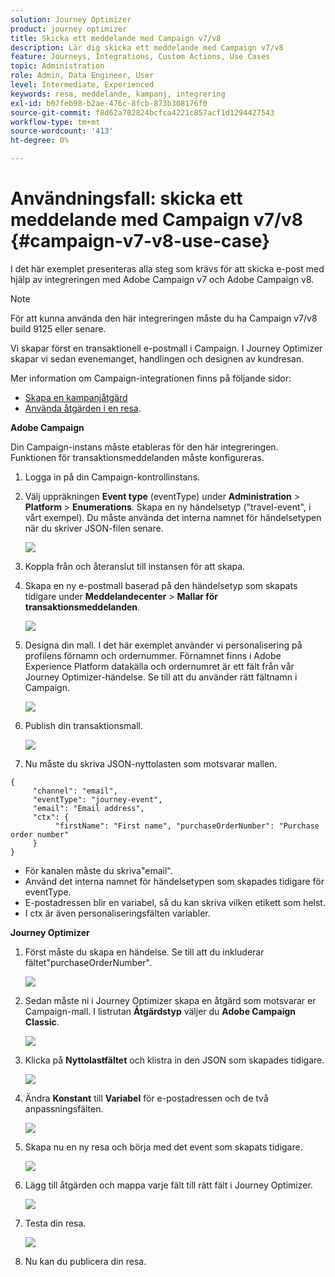 ```yaml
---
solution: Journey Optimizer
product: journey optimizer
title: Skicka ett meddelande med Campaign v7/v8
description: Lär dig skicka ett meddelande med Campaign v7/v8
feature: Journeys, Integrations, Custom Actions, Use Cases
topic: Administration
role: Admin, Data Engineer, User
level: Intermediate, Experienced
keywords: resa, meddelande, kampanj, integrering
exl-id: b07feb98-b2ae-476c-8fcb-873b308176f0
source-git-commit: f8d62a702824bcfca4221c857acf1d1294427543
workflow-type: tm+mt
source-wordcount: '413'
ht-degree: 0%

---
```


# Användningsfall: skicka ett meddelande med Campaign v7/v8 {#campaign-v7-v8-use-case}

I det här exemplet presenteras alla steg som krävs för att skicka e-post med hjälp av integreringen med Adobe Campaign v7 och Adobe Campaign v8.

>[!NOTE]
>
>För att kunna använda den här integreringen måste du ha Campaign v7/v8 build 9125 eller senare.

Vi skapar först en transaktionell e-postmall i Campaign. I Journey Optimizer skapar vi sedan evenemanget, handlingen och designen av kundresan.

Mer information om Campaign-integrationen finns på följande sidor:

* [Skapa en kampanjåtgärd](../action/acc-action.md)
* [Använda åtgärden i en resa](../building-journeys/using-adobe-campaign-v7-v8.md).

**Adobe Campaign**

Din Campaign-instans måste etableras för den här integreringen. Funktionen för transaktionsmeddelanden måste konfigureras.

1. Logga in på din Campaign-kontrollinstans.

1. Välj uppräkningen **Event type** (eventType) under **Administration** > **Platform** > **Enumerations**. Skapa en ny händelsetyp (&quot;travel-event&quot;, i vårt exempel). Du måste använda det interna namnet för händelsetypen när du skriver JSON-filen senare.

   ![](assets/accintegration-uc-1.png)

1. Koppla från och återanslut till instansen för att skapa.

1. Skapa en ny e-postmall baserad på den händelsetyp som skapats tidigare under **Meddelandecenter** > **Mallar för transaktionsmeddelanden**.

   ![](assets/accintegration-uc-2.png)

1. Designa din mall. I det här exemplet använder vi personalisering på profilens förnamn och ordernummer. Förnamnet finns i Adobe Experience Platform datakälla och ordernumret är ett fält från vår Journey Optimizer-händelse. Se till att du använder rätt fältnamn i Campaign.

   ![](assets/accintegration-uc-3.png)

1. Publish din transaktionsmall.

   ![](assets/accintegration-uc-4.png)

1. Nu måste du skriva JSON-nyttolasten som motsvarar mallen.

```
{
     "channel": "email",
     "eventType": "journey-event",
     "email": "Email address",
     "ctx": {
          "firstName": "First name", "purchaseOrderNumber": "Purchase order number"
     }
}
```

* För kanalen måste du skriva&quot;email&quot;.
* Använd det interna namnet för händelsetypen som skapades tidigare för eventType.
* E-postadressen blir en variabel, så du kan skriva vilken etikett som helst.
* I ctx är även personaliseringsfälten variabler.

**Journey Optimizer**

1. Först måste du skapa en händelse. Se till att du inkluderar fältet&quot;purchaseOrderNumber&quot;.

   ![](assets/accintegration-uc-5.png)

1. Sedan måste ni i Journey Optimizer skapa en åtgärd som motsvarar er Campaign-mall. I listrutan **Åtgärdstyp** väljer du **Adobe Campaign Classic**.

   ![](assets/accintegration-uc-6.png)

1. Klicka på **Nyttolastfältet** och klistra in den JSON som skapades tidigare.

   ![](assets/accintegration-uc-7.png)

1. Ändra **Konstant** till **Variabel** för e-postadressen och de två anpassningsfälten.

   ![](assets/accintegration-uc-8.png)

1. Skapa nu en ny resa och börja med det event som skapats tidigare.

   ![](assets/accintegration-uc-9.png)

1. Lägg till åtgärden och mappa varje fält till rätt fält i Journey Optimizer.

   ![](assets/accintegration-uc-10.png)

1. Testa din resa.

   ![](assets/accintegration-uc-11.png)

1. Nu kan du publicera din resa.
